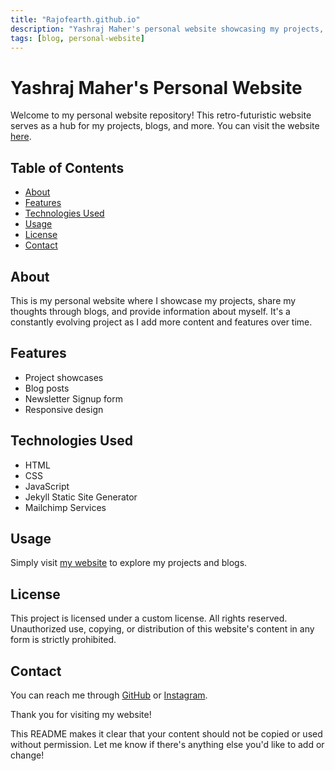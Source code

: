 ```yaml
---
title: "Rajofearth.github.io"
description: "Yashraj Maher's personal website showcasing my projects, blogs, and more."
tags: [blog, personal-website]
---
```


# Yashraj Maher's Personal Website

Welcome to my personal website repository! This retro-futuristic website serves as a hub for my projects, blogs, and more. You can visit the website [here](https://rajofearth.github.io).

## Table of Contents
- [About](#about)
- [Features](#features)
- [Technologies Used](#technologies-used)
- [Usage](#usage)
- [License](#license)
- [Contact](#contact)

## About
This is my personal website where I showcase my projects, share my thoughts through blogs, and provide information about myself. It's a constantly evolving project as I add more content and features over time.

## Features
- Project showcases
- Blog posts
- Newsletter Signup form
- Responsive design

## Technologies Used
- HTML
- CSS
- JavaScript
- Jekyll Static Site Generator
- Mailchimp Services

## Usage
Simply visit [my website](https://rajofearth.github.io) to explore my projects and blogs.

## License
This project is licensed under a custom license. All rights reserved. Unauthorized use, copying, or distribution of this website's content in any form is strictly prohibited.

## Contact
You can reach me through [GitHub](https://github.com/rajofearth) or [Instagram](instagram.com/yashraj.maher).

Thank you for visiting my website!

This README makes it clear that your content should not be copied or used without permission. Let me know if there's anything else you'd like to add or change!
